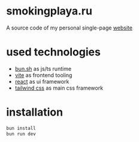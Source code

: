 # smokingplaya.ru
A source code of my personal single-page [website](https://smokingplaya.ru)

# used technologies
* [bun.sh](https://bun.sh/) as js/ts runtime
* [vite](https://vitejs.dev/) as frontend tooling
* [react](https://react.dev/) as ui framework
* [tailwind css](https://tailwindcss.com/) as main css framework

# installation
```bash
bun install
bun run dev
```